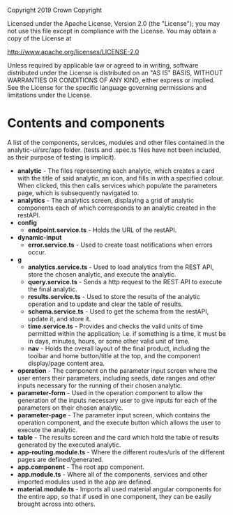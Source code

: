 Copyright 2019 Crown Copyright

Licensed under the Apache License, Version 2.0 (the "License");
you may not use this file except in compliance with the License.
You may obtain a copy of the License at

http://www.apache.org/licenses/LICENSE-2.0

Unless required by applicable law or agreed to in writing, software
distributed under the License is distributed on an "AS IS" BASIS,
WITHOUT WARRANTIES OR CONDITIONS OF ANY KIND, either express or implied.
See the License for the specific language governing permissions and
limitations under the License.

# Contents and components

A list of the components, services, modules and other files contained in the
analytic-ui/src/app folder. (tests and .spec.ts files have not been included, as their purpose of testing is implicit).


- **analytic** - The files representing each analytic, which creates a card with the title of said analytic, an icon, and fills in with a specified colour. When clicked, this then calls services which populate the parameters page, which is subsequently navigated to.
- **analytics** - The analytics screen, displaying a grid of analytic components each of which corresponds to an analytic created in the restAPI.
- **config**
  - **endpoint.service.ts** - Holds the URL of the restAPI.
- **dynamic-input**
  - **error.service.ts** - Used to create toast notifications when errors occur.
- **g**
  - **analytics.service.ts** - Used to load analytics from the REST API, store the chosen analytic, and execute the analytic.
  - **query.service.ts** - Sends a http request to the REST API to execute the final analytic.
  - **results.service.ts** - Used to store the results of the analytic operation and to update and clear the table of results.
  - **schema.service.ts** - Used to get the schema from the restAPI, update it, and store it.
  - **time.service.ts** - Provides and checks the valid units of time permitted within the application; i.e. if something is a time, it must be in days, minutes, hours, or some other valid unit of time.
  - **nav** - Holds the overall layout of the final product, including the toolbar and home button/title at the top, and the component display/page content area.
- **operation** - The component on the parameter input screen where the user enters their parameters, including seeds, date ranges and other inputs necessary for the running of their chosen analytic.
- **parameter-form** - Used in the operation component to allow the generation of the inputs necessary user to give inputs for each of the parameters on their chosen analytic.
- **parameter-page** - The parameter input screen, which contains the operation component, and the execute button which allows the user to execute the analytic.
- **table** - The results screen and the card which hold the table of results generated by the executed analytic.
- **app-routing.module.ts** - Where the different routes/urls of the different pages are defined/generated.
- **app.component** - The root app component.
- **app.module.ts** - Where all of the components, services and other imported modules used in the app are defined.
- **material.module.ts** - Imports all used material angular components for the entire app, so that if used in one component, they can be easily brought across into others.
